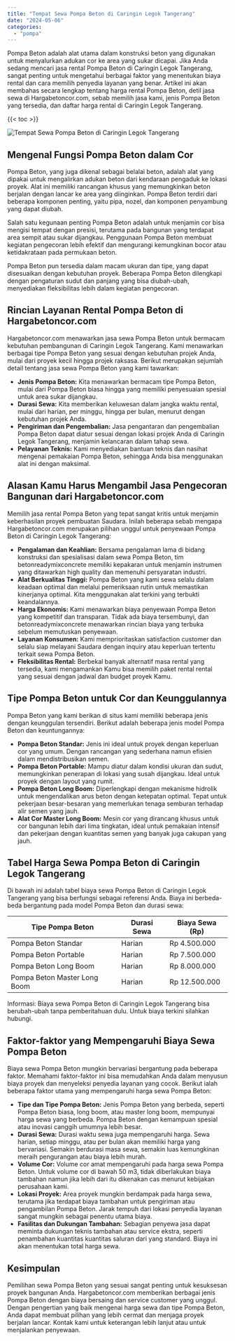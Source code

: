 ```yaml
---
title: "Tempat Sewa Pompa Beton di Caringin Legok Tangerang"
date: "2024-05-06"
categories: 
  - "pompa"
---
```




Pompa Beton adalah alat utama dalam konstruksi beton yang digunakan untuk menyalurkan adukan cor ke area yang sukar dicapai. Jika Anda sedang mencari jasa rental Pompa Beton di Caringin Legok Tangerang, sangat penting untuk mengetahui berbagai faktor yang menentukan biaya rental dan cara memilih penyedia layanan yang benar. Artikel ini akan membahas secara lengkap tentang harga rental Pompa Beton, detil jasa sewa di Hargabetoncor.com, sebab memilih jasa kami, jenis Pompa Beton yang tersedia, dan daftar harga rental di Caringin Legok Tangerang.

{{< toc >}}

![Tempat Sewa Pompa Beton di Caringin Legok Tangerang](https://hargareadymixid.github.io/pompa/concrete-pump%20(28).png)

## Mengenal Fungsi Pompa Beton dalam Cor

Pompa Beton, yang juga dikenal sebagai belalai beton, adalah alat yang dipakai untuk mengalirkan adukan beton dari kendaraan pengaduk ke lokasi proyek. Alat ini memiliki rancangan khusus yang memungkinkan beton berjalan dengan lancar ke area yang diinginkan. Pompa Beton terdiri dari beberapa komponen penting, yaitu pipa, nozel, dan komponen penyambung yang dapat diubah.

Salah satu kegunaan penting Pompa Beton adalah untuk menjamin cor bisa mengisi tempat dengan presisi, terutama pada bangunan yang terdapat area sempit atau sukar dijangkau. Penggunaan Pompa Beton membuat kegiatan pengecoran lebih efektif dan mengurangi kemungkinan bocor atau ketidakrataan pada permukaan beton.

Pompa Beton pun tersedia dalam macam ukuran dan tipe, yang dapat disesuaikan dengan kebutuhan proyek. Beberapa Pompa Beton dilengkapi dengan pengaturan sudut dan panjang yang bisa diubah-ubah, menyediakan fleksibilitas lebih dalam kegiatan pengecoran.

## Rincian Layanan Rental Pompa Beton di Hargabetoncor.com

Hargabetoncor.com menawarkan jasa sewa Pompa Beton untuk bermacam kebutuhan pembangunan di Caringin Legok Tangerang. Kami menawarkan berbagai tipe Pompa Beton yang sesuai dengan kebutuhan projek Anda, mulai dari proyek kecil hingga projek raksasa. Berikut merupakan sejumlah detail tentang jasa sewa Pompa Beton yang kami tawarkan:

- **Jenis Pompa Beton:** Kita menawarkan bermacam tipe Pompa Beton, mulai dari Pompa Beton biasa hingga yang memiliki penyesuaian spesial untuk area sukar dijangkau.
- **Durasi Sewa:** Kita memberikan keluwesan dalam jangka waktu rental, mulai dari harian, per minggu, hingga per bulan, menurut dengan kebutuhan projek Anda.
- **Pengiriman dan Pengembalian:** Jasa pengantaran dan pengembalian Pompa Beton dapat diatur sesuai dengan lokasi projek Anda di Caringin Legok Tangerang, menjamin kelancaran dalam tahap sewa.
- **Pelayanan Teknis:** Kami menyediakan bantuan teknis dan nasihat mengenai pemakaian Pompa Beton, sehingga Anda bisa menggunakan alat ini dengan maksimal.

## Alasan Kamu Harus Mengambil Jasa Pengecoran Bangunan dari Hargabetoncor.com

Memilih jasa rental Pompa Beton yang tepat sangat kritis untuk menjamin keberhasilan proyek pembuatan Saudara. Inilah beberapa sebab mengapa Hargabetoncor.com merupakan pilihan unggul untuk penyewaan Pompa Beton di Caringin Legok Tangerang:

- **Pengalaman dan Keahlian:** Bersama pengalaman lama di bidang konstruksi dan spesialisasi dalam sewa Pompa Beton, tim betonreadymixconcrete memiliki kepakaran untuk menjamin instrumen yang ditawarkan high quality dan memenuhi persyaratan industri.
- **Alat Berkualitas Tinggi:** Pompa Beton yang kami sewa selalu dalam keadaan optimal dan melalui pemeriksaan rutin untuk memastikan kinerjanya optimal. Kita menggunakan alat terkini yang terbukti keandalannya.
- **Harga Ekonomis:** Kami menawarkan biaya penyewaan Pompa Beton yang kompetitif dan transparan. Tidak ada biaya tersembunyi, dan betonreadymixconcrete menawarkan rincian biaya yang terbuka sebelum memutuskan penyewaan.
- **Layanan Konsumen:** Kami memprioritaskan satisfaction customer dan selalu siap melayani Saudara dengan inquiry atau keperluan tertentu terkait sewa Pompa Beton.
- **Fleksibilitas Rental:** Berbekal banyak alternatif masa rental yang tersedia, kami mengamankan Kamu bisa memilih paket rental rental yang sesuai dengan jadwal dan budget proyek Kamu.

## Tipe Pompa Beton untuk Cor dan Keunggulannya

Pompa Beton yang kami berikan di situs kami memiliki beberapa jenis dengan keunggulan tersendiri. Berikut adalah beberapa jenis model Pompa Beton dan keuntungannya:

- **Pompa Beton Standar:** Jenis ini ideal untuk proyek dengan keperluan cor yang umum. Dengan rancangan yang sederhana namun efisien dalam mendistribusikan semen.
- **Pompa Beton Portable:** Mampu diatur dalam kondisi ukuran dan sudut, memungkinkan penerapan di lokasi yang susah dijangkau. Ideal untuk proyek dengan layout yang rumit.
- **Pompa Beton Long Boom:** Diperlengkapi dengan mekanisme hidrolik untuk mengendalikan arus beton dengan ketepatan optimal. Tepat untuk pekerjaan besar-besaran yang memerlukan tenaga semburan terhadap alir semen yang jauh.
- **Alat Cor Master Long Boom:** Mesin cor yang dirancang khusus untuk cor bangunan lebih dari lima tingkatan, ideal untuk pemakaian intensif dan pekerjaan dengan kuantitas semen yang banyak juga cakupan yang jauh.

## Tabel Harga Sewa Pompa Beton di Caringin Legok Tangerang

Di bawah ini adalah tabel biaya sewa Pompa Beton di Caringin Legok Tangerang yang bisa berfungsi sebagai referensi Anda. Biaya ini berbeda-beda bergantung pada model Pompa Beton dan durasi sewa:

| Tipe Pompa Beton | Durasi Sewa | Biaya Sewa (Rp) |
| --- | --- | --- |
| Pompa Beton Standar | Harian | Rp 4.500.000 |
| Pompa Beton Portable | Harian | Rp 7.500.000 |
| Pompa Beton Long Boom | Harian | Rp 8.000.000 |
| Pompa Beton Master Long Boom | Harian | Rp 12.500.000 |

Informasi: Biaya sewa Pompa Beton di Caringin Legok Tangerang bisa berubah-ubah tanpa pemberitahuan dulu. Untuk biaya terkini silahkan hubungi.

## Faktor-faktor yang Mempengaruhi Biaya Sewa Pompa Beton

Biaya sewa Pompa Beton mungkin bervariasi bergantung pada beberapa faktor. Memahami faktor-faktor ini bisa memudahkan Anda dalam menyusun biaya proyek dan menyeleksi penyedia layanan yang cocok. Berikut ialah beberapa faktor utama yang mempengaruhi harga sewa Pompa Beton:

- **Tipe dan Tipe Pompa Beton:** Jenis Pompa Beton yang berbeda, seperti Pompa Beton biasa, long boom, atau master long boom, mempunyai harga sewa yang berbeda. Pompa Beton dengan kemampuan spesial atau inovasi canggih umumnya lebih besar.
- **Durasi Sewa:** Durasi waktu sewa juga mempengaruhi harga. Sewa harian, setiap minggu, atau per bulan akan memiliki harga yang bervariasi. Semakin berdurasi masa sewa, semakin luas kemungkinan meraih pengurangan atau biaya lebih murah.
- **Volume Cor:** Volume cor amat mempengaruhi pada harga sewa Pompa Beton. Untuk volume cor di bawah 50 m3, tidak diberlakukan biaya tambahan namun jika lebih dari itu dikenakan cas menurut kebijakan perusahaan kami.
- **Lokasi Proyek:** Area proyek mungkin berdampak pada harga sewa, terutama jika terdapat biaya tambahan untuk pengiriman atau pengambilan Pompa Beton. Jarak tempuh dari lokasi penyedia layanan sangat mungkin sebagai penentu utama biaya.
- **Fasilitas dan Dukungan Tambahan:** Sebagian penyewa jasa dapat meminta dukungan teknis tambahan atau service ekstra, seperti penambahan kuantitas kuantitas saluran dari yang standard. Biaya ini akan menentukan total harga sewa.

## Kesimpulan

Pemilihan sewa Pompa Beton yang sesuai sangat penting untuk kesuksesan proyek bangunan Anda. Hargabetoncor.com memberikan berbagai jenis Pompa Beton dengan biaya bersaing dan service customer yang unggul. Dengan pengertian yang baik mengenai harga sewa dan tipe Pompa Beton, Anda dapat membuat pilihan yang lebih cermat dan menjaga proyek berjalan lancar. Kontak kami untuk keterangan lebih lanjut atau untuk menjalankan penyewaan.
